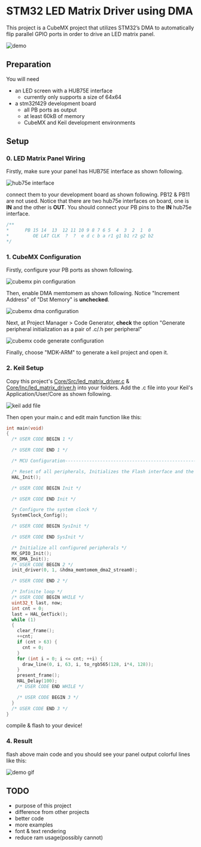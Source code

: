 # STM32 LED Matrix Driver using DMA
This project is a CubeMX project that utilizes STM32’s DMA to automatically flip parallel GPIO ports in order to drive an LED matrix panel.

![demo](images/demo.jpg)
## Preparation
You will need
- an LED screen with a HUB75E interface
  - currently only supports a size of 64x64
- a stm32f429 development board
  - all PB ports as output
  - at least 60kB of memory
  - CubeMX and Keil development environments

## Setup
### 0. LED Matrix Panel Wiring
Firstly, make sure your panel has HUB75E interface as shown following.

![hub75e interface](images/hub75e.jpg)

connect them to your development board as shown following. PB12 & PB11 are not used. Notice that there are two hub75e interfaces on board, one is **IN** and the other is **OUT**. You should connect your PB pins to the **IN** hub75e interface.
```c
/**
*      PB 15 14  13  12 11 10 9 8 7 6 5  4  3  2  1  0
*         OE LAT CLK  ?  ?  e d c b a r1 g1 b1 r2 g2 b2
*/
```
### 1. CubeMX Configuration
Firstly, configure your PB ports as shown following.

![cubemx pin configuration](images/pin_configuration.png)

Then, enable DMA memtomem as shown following. Notice "Increment Address" of "Dst Memory" is **unchecked**.

![cubemx dma configuration](images/dma_configuration.png)

Next, at Project Manager > Code Generator, **check** the option "Generate peripheral initialization as a pair of .c/.h per peripheral"

![cubemx code generate configuration](images/code_gen_configuration.png)

Finally, choose "MDK-ARM" to generate a keil project and open it.
### 2. Keil Setup
Copy this project's [Core/Src/led_matrix_driver.c](Core/Src/led_matrix_driver.c) & [Core/Inc/led_matrix_driver.h](Core/Inc/led_matrix_driver.h) into your folders. Add the .c file into your Keil's Application/User/Core as shown following.

![keil add file](images/keil_add_file.png)

Then open your main.c and edit main function like this:
```c
int main(void)
{
  /* USER CODE BEGIN 1 */

  /* USER CODE END 1 */

  /* MCU Configuration--------------------------------------------------------*/

  /* Reset of all peripherals, Initializes the Flash interface and the Systick. */
  HAL_Init();

  /* USER CODE BEGIN Init */

  /* USER CODE END Init */

  /* Configure the system clock */
  SystemClock_Config();

  /* USER CODE BEGIN SysInit */

  /* USER CODE END SysInit */

  /* Initialize all configured peripherals */
  MX_GPIO_Init();
  MX_DMA_Init();
  /* USER CODE BEGIN 2 */
  init_driver(0, 1, &hdma_memtomem_dma2_stream0);

  /* USER CODE END 2 */

  /* Infinite loop */
  /* USER CODE BEGIN WHILE */
  uint32_t last, now;
  int cnt = 0;
  last = HAL_GetTick();
  while (1)
  {
    clear_frame();
    ++cnt;
    if (cnt > 63) {
      cnt = 0;
    }
    for (int i = 0; i <= cnt; ++i) {
      draw_line(0, i, 63, i, to_rgb565(128, i*4, 128));
    }
    present_frame();
    HAL_Delay(100);
    /* USER CODE END WHILE */

    /* USER CODE BEGIN 3 */
  }
  /* USER CODE END 3 */
}
```
compile & flash to your device!
### 4. Result
flash above main code and you should see your panel output colorful lines like this:

![demo gif](images/demo.gif)

## TODO
 - purpose of this project
 - difference from other projects
 - better code
 - more examples
 - font & text rendering
 - reduce ram usage(possibly cannot)